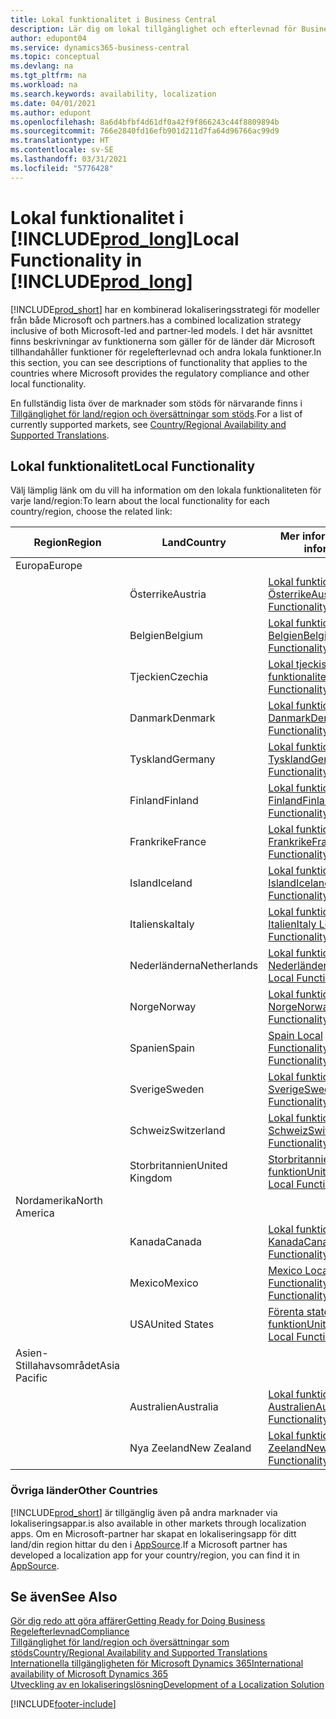 ```yaml
---
title: Lokal funktionalitet i Business Central
description: Lär dig om lokal tillgänglighet och efterlevnad för Business Central för de länder där Microsoft tillhandahåller den lokala funktionaliteten.
author: edupont04
ms.service: dynamics365-business-central
ms.topic: conceptual
ms.devlang: na
ms.tgt_pltfrm: na
ms.workload: na
ms.search.keywords: availability, localization
ms.date: 04/01/2021
ms.author: edupont
ms.openlocfilehash: 8a6d4bfbf4d61df0a42f9f866243c44f8809894b
ms.sourcegitcommit: 766e2840fd16efb901d211d7fa64d96766ac99d9
ms.translationtype: HT
ms.contentlocale: sv-SE
ms.lasthandoff: 03/31/2021
ms.locfileid: "5776428"
---
```

# <a name="local-functionality-in-prod_long"></a><span data-ttu-id="1a057-103">Lokal funktionalitet i [!INCLUDE[prod_long](includes/prod_long.md)]</span><span class="sxs-lookup"><span data-stu-id="1a057-103">Local Functionality in [!INCLUDE[prod_long](includes/prod_long.md)]</span></span>

[!INCLUDE[prod_short](includes/prod_short.md)] <span data-ttu-id="1a057-104">har en kombinerad lokaliseringsstrategi för modeller från både Microsoft och partners.</span><span class="sxs-lookup"><span data-stu-id="1a057-104">has a combined localization strategy inclusive of both Microsoft-led and partner-led models.</span></span> <span data-ttu-id="1a057-105">I det här avsnittet finns beskrivningar av funktionerna som gäller för de länder där Microsoft tillhandahåller funktioner för regelefterlevnad och andra lokala funktioner.</span><span class="sxs-lookup"><span data-stu-id="1a057-105">In this section, you can see descriptions of functionality that applies to the countries where Microsoft provides the regulatory compliance and other local functionality.</span></span>  

<span data-ttu-id="1a057-106">En fullständig lista över de marknader som stöds för närvarande finns i [Tillgänglighet för land/region och översättningar som stöds](/dynamics365/business-central/dev-itpro/compliance/apptest-countries-and-translations?toc=/dynamics365/business-central/toc.json).</span><span class="sxs-lookup"><span data-stu-id="1a057-106">For a list of currently supported markets, see [Country/Regional Availability and Supported Translations](/dynamics365/business-central/dev-itpro/compliance/apptest-countries-and-translations?toc=/dynamics365/business-central/toc.json).</span></span>  

## <a name="local-functionality"></a><span data-ttu-id="1a057-107">Lokal funktionalitet</span><span class="sxs-lookup"><span data-stu-id="1a057-107">Local Functionality</span></span>

<span data-ttu-id="1a057-108">Välj lämplig länk om du vill ha information om den lokala funktionaliteten för varje land/region:</span><span class="sxs-lookup"><span data-stu-id="1a057-108">To learn about the local functionality for each country/region, choose the related link:</span></span>

| <span data-ttu-id="1a057-109">Region</span><span class="sxs-lookup"><span data-stu-id="1a057-109">Region</span></span> | <span data-ttu-id="1a057-110">Land</span><span class="sxs-lookup"><span data-stu-id="1a057-110">Country</span></span> | <span data-ttu-id="1a057-111">Mer information</span><span class="sxs-lookup"><span data-stu-id="1a057-111">More information</span></span> |
| --- | --- |--- |
| <span data-ttu-id="1a057-112">Europa</span><span class="sxs-lookup"><span data-stu-id="1a057-112">Europe</span></span> |  | |
|        | <span data-ttu-id="1a057-113">Österrike</span><span class="sxs-lookup"><span data-stu-id="1a057-113">Austria</span></span> | [<span data-ttu-id="1a057-114">Lokal funktionalitet för Österrike</span><span class="sxs-lookup"><span data-stu-id="1a057-114">Austria Local Functionality</span></span>](localfunctionality/austria/austria-local-functionality.md) |
|        | <span data-ttu-id="1a057-115">Belgien</span><span class="sxs-lookup"><span data-stu-id="1a057-115">Belgium</span></span> | [<span data-ttu-id="1a057-116">Lokal funktionalitet för Belgien</span><span class="sxs-lookup"><span data-stu-id="1a057-116">Belgium Local Functionality</span></span>](localfunctionality/belgium/belgium-local-functionality.md) |
|        | <span data-ttu-id="1a057-117">Tjeckien</span><span class="sxs-lookup"><span data-stu-id="1a057-117">Czechia</span></span> | [<span data-ttu-id="1a057-118">Lokal tjeckisk funktionalitet</span><span class="sxs-lookup"><span data-stu-id="1a057-118">Czech Local Functionality</span></span>](localfunctionality/czech/czech-local-functionality.md) |
|        | <span data-ttu-id="1a057-119">Danmark</span><span class="sxs-lookup"><span data-stu-id="1a057-119">Denmark</span></span> | [<span data-ttu-id="1a057-120">Lokal funktionalitet för Danmark</span><span class="sxs-lookup"><span data-stu-id="1a057-120">Denmark Local Functionality</span></span>](localfunctionality/denmark/denmark-local-functionality.md) |
|        | <span data-ttu-id="1a057-121">Tyskland</span><span class="sxs-lookup"><span data-stu-id="1a057-121">Germany</span></span> | [<span data-ttu-id="1a057-122">Lokal funktionalitet för Tyskland</span><span class="sxs-lookup"><span data-stu-id="1a057-122">Germany Local Functionality</span></span>](localfunctionality/germany/germany-local-functionality.md) |
|        | <span data-ttu-id="1a057-123">Finland</span><span class="sxs-lookup"><span data-stu-id="1a057-123">Finland</span></span> | [<span data-ttu-id="1a057-124">Lokal funktionalitet för Finland</span><span class="sxs-lookup"><span data-stu-id="1a057-124">Finland Local Functionality</span></span>](localfunctionality/finland/finland-local-functionality.md) |
|        | <span data-ttu-id="1a057-125">Frankrike</span><span class="sxs-lookup"><span data-stu-id="1a057-125">France</span></span> | [<span data-ttu-id="1a057-126">Lokal funktionalitet för Frankrike</span><span class="sxs-lookup"><span data-stu-id="1a057-126">France Local Functionality</span></span>](localfunctionality/france/france-local-functionality.md) |
|        | <span data-ttu-id="1a057-127">Island</span><span class="sxs-lookup"><span data-stu-id="1a057-127">Iceland</span></span> | [<span data-ttu-id="1a057-128">Lokal funktionalitet för Island</span><span class="sxs-lookup"><span data-stu-id="1a057-128">Iceland Local Functionality</span></span>](localfunctionality/iceland/iceland-local-functionality.md) |
|        | <span data-ttu-id="1a057-129">Italienska</span><span class="sxs-lookup"><span data-stu-id="1a057-129">Italy</span></span> | [<span data-ttu-id="1a057-130">Lokal funktionalitet för Italien</span><span class="sxs-lookup"><span data-stu-id="1a057-130">Italy Local Functionality</span></span>](localfunctionality/italy/italy-local-functionality.md) |
|        | <span data-ttu-id="1a057-131">Nederländerna</span><span class="sxs-lookup"><span data-stu-id="1a057-131">Netherlands</span></span> | [<span data-ttu-id="1a057-132">Lokal funktionalitet för Nederländerna</span><span class="sxs-lookup"><span data-stu-id="1a057-132">Netherlands Local Functionality</span></span>](localfunctionality/netherlands/netherlands-local-functionality.md) |
|        | <span data-ttu-id="1a057-133">Norge</span><span class="sxs-lookup"><span data-stu-id="1a057-133">Norway</span></span> | [<span data-ttu-id="1a057-134">Lokal funktionalitet för Norge</span><span class="sxs-lookup"><span data-stu-id="1a057-134">Norway Local Functionality</span></span>](localfunctionality/norway/norway-local-functionality.md) |
|        | <span data-ttu-id="1a057-135">Spanien</span><span class="sxs-lookup"><span data-stu-id="1a057-135">Spain</span></span> | [<span data-ttu-id="1a057-136">Spain Local Functionality</span><span class="sxs-lookup"><span data-stu-id="1a057-136">Spain Local Functionality</span></span>](localfunctionality/spain/spain-local-functionality.md) |
|        | <span data-ttu-id="1a057-137">Sverige</span><span class="sxs-lookup"><span data-stu-id="1a057-137">Sweden</span></span> | [<span data-ttu-id="1a057-138">Lokal funktionalitet för Sverige</span><span class="sxs-lookup"><span data-stu-id="1a057-138">Sweden Local Functionality</span></span>](localfunctionality/sweden/sweden-local-functionality.md) |
|        | <span data-ttu-id="1a057-139">Schweiz</span><span class="sxs-lookup"><span data-stu-id="1a057-139">Switzerland</span></span> | [<span data-ttu-id="1a057-140">Lokal funktionalitet för Schweiz</span><span class="sxs-lookup"><span data-stu-id="1a057-140">Switzerland Local Functionality</span></span>](localfunctionality/switzerland/switzerland-local-functionality.md) |
|        | <span data-ttu-id="1a057-141">Storbritannien</span><span class="sxs-lookup"><span data-stu-id="1a057-141">United Kingdom</span></span> | [<span data-ttu-id="1a057-142">Storbritannien, lokal funktion</span><span class="sxs-lookup"><span data-stu-id="1a057-142">United Kingdom Local Functionality</span></span>](localfunctionality/unitedkingdom/united-kingdom-local-functionality.md) |
| <span data-ttu-id="1a057-143">Nordamerika</span><span class="sxs-lookup"><span data-stu-id="1a057-143">North America</span></span> |       |  |
|        | <span data-ttu-id="1a057-144">Kanada</span><span class="sxs-lookup"><span data-stu-id="1a057-144">Canada</span></span>|[<span data-ttu-id="1a057-145">Lokal funktionalitet för Kanada</span><span class="sxs-lookup"><span data-stu-id="1a057-145">Canada Local Functionality</span></span>](localfunctionality/canada/canada-local-functionality.md) |
|        | <span data-ttu-id="1a057-146">Mexico</span><span class="sxs-lookup"><span data-stu-id="1a057-146">Mexico</span></span> | [<span data-ttu-id="1a057-147">Mexico Local Functionality</span><span class="sxs-lookup"><span data-stu-id="1a057-147">Mexico Local Functionality</span></span>](localfunctionality/mexico/mexico-local-functionality.md) |
|        | <span data-ttu-id="1a057-148">USA</span><span class="sxs-lookup"><span data-stu-id="1a057-148">United States</span></span>|[<span data-ttu-id="1a057-149">Förenta staterna: lokal funktion</span><span class="sxs-lookup"><span data-stu-id="1a057-149">United States Local Functionality</span></span>](localfunctionality/unitedstates/united-states-local-functionality.md) |
| <span data-ttu-id="1a057-150">Asien-Stillahavsområdet</span><span class="sxs-lookup"><span data-stu-id="1a057-150">Asia Pacific</span></span> |       |  |
|        | <span data-ttu-id="1a057-151">Australien</span><span class="sxs-lookup"><span data-stu-id="1a057-151">Australia</span></span> | [<span data-ttu-id="1a057-152">Lokal funktionalitet för Australien</span><span class="sxs-lookup"><span data-stu-id="1a057-152">Australia Local Functionality</span></span>](localfunctionality/australia/australia-local-functionality.md) |
|        | <span data-ttu-id="1a057-153">Nya Zeeland</span><span class="sxs-lookup"><span data-stu-id="1a057-153">New Zealand</span></span> | [<span data-ttu-id="1a057-154">Lokal funktionalitet för Nya Zeeland</span><span class="sxs-lookup"><span data-stu-id="1a057-154">New Zealand Local Functionality</span></span>](localfunctionality/newzealand/new-zealand-local-functionality.md) |

### <a name="other-countries"></a><span data-ttu-id="1a057-155">Övriga länder</span><span class="sxs-lookup"><span data-stu-id="1a057-155">Other Countries</span></span>

[!INCLUDE[prod_short](includes/prod_short.md)] <span data-ttu-id="1a057-156">är tillgänglig även på andra marknader via lokaliseringsappar.</span><span class="sxs-lookup"><span data-stu-id="1a057-156">is also available in other markets through localization apps.</span></span> <span data-ttu-id="1a057-157">Om en Microsoft-partner har skapat en lokaliseringsapp för ditt land/din region hittar du den i [AppSource](https://go.microsoft.com/fwlink/?linkid=2081646).</span><span class="sxs-lookup"><span data-stu-id="1a057-157">If a Microsoft partner has developed a localization app for your country/region, you can find it in [AppSource](https://go.microsoft.com/fwlink/?linkid=2081646).</span></span>

## <a name="see-also"></a><span data-ttu-id="1a057-158">Se även</span><span class="sxs-lookup"><span data-stu-id="1a057-158">See Also</span></span>

[<span data-ttu-id="1a057-159">Gör dig redo att göra affärer</span><span class="sxs-lookup"><span data-stu-id="1a057-159">Getting Ready for Doing Business</span></span>](ui-get-ready-business.md)  
[<span data-ttu-id="1a057-160">Regelefterlevnad</span><span class="sxs-lookup"><span data-stu-id="1a057-160">Compliance</span></span>](compliance/compliance-overview.md)  
[<span data-ttu-id="1a057-161">Tillgänglighet för land/region och översättningar som stöds</span><span class="sxs-lookup"><span data-stu-id="1a057-161">Country/Regional Availability and Supported Translations</span></span>](/dynamics365/business-central/dev-itpro/compliance/apptest-countries-and-translations?toc=/dynamics365/business-central/toc.json)  
[<span data-ttu-id="1a057-162">Internationella tillgängligheten för Microsoft Dynamics 365</span><span class="sxs-lookup"><span data-stu-id="1a057-162">International availability of Microsoft Dynamics 365</span></span>](/dynamics365/get-started/availability)  
[<span data-ttu-id="1a057-163">Utveckling av en lokaliseringslösning</span><span class="sxs-lookup"><span data-stu-id="1a057-163">Development of a Localization Solution</span></span>](/dynamics365/business-central/dev-itpro/developer/readiness/readiness-develop-localization)  


[!INCLUDE[footer-include](includes/footer-banner.md)]